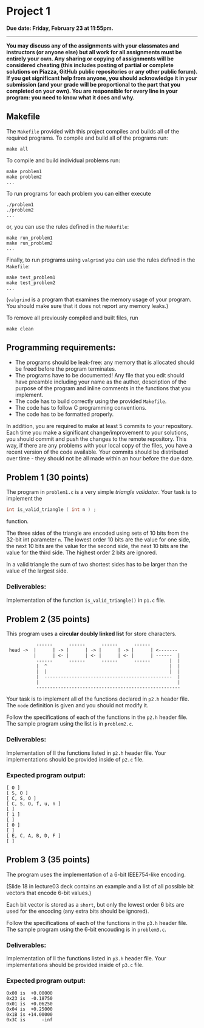# Project 1

__Due date: Friday, February 23 at 11:55pm.__

---
**You may discuss any of the assignments with your classmates and instructors (or anyone else) but
all work for all assignments must be entirely your own. 
Any sharing or copying of assignments will be considered cheating (this includes posting of partial or complete solutions on
Piazza, GitHub public repositories or any other public forum). If you get significant help 
from anyone, you should acknowledge it in your submission (and your grade will be proportional to the part 
that you completed on your own).
You are responsible for every line in your program: you need to know what it does and why.**

## Makefile

The `Makefile` provided with this project compiles and builds all of the required programs. 
To compile and build all of the programs run:

    make all
    
To compile and build individual problems run:

    make problem1
    make problem2 
    ...
    
To run programs for each problem you can either execute 
    
    ./problem1
    ./problem2
    ...

or, you can use the rules defined in the `Makefile`:
    
    make run_problem1
    make run_problem2 
    ...
    
Finally, to run programs using `valgrind` you can use the rules
defined in the `Makefile`:
    
    make test_problem1
    make test_problem2 
    ... 

(`valgrind` is a program that examines the memory usage of your program. You should make sure
that it does not report any memory leaks.) 
    
To remove all previously compiled and built files, run

    make clean 


## Programming requirements:

- The programs should be leak-free: any memory that is allocated should be freed before the program terminates.
- The programs have to be documented! Any file that you edit should have preamble including 
your name as the author, description of the purpose of the program and inline comments
in the functions that you implement. 
- The code has to build correctly using the provided `Makefile`. 
- The code has to follow C programming conventions.
- The code has to be formatted properly.  

In addition, you are required to make at least 5 commits to your repository. Each time you make a significant change/improvement to your solutions, you should commit and push the changes to the remote repository. This way, if there are any problems with your local copy of the files, you have a recent version of the code available.
Your commits should be distributed over time - they should not be all made within an hour before the due date.



## Problem 1 (30 points) 

The program in  `problem1.c` is a very simple _triangle validator_. Your task is to implement the 

```C
int is_valid_triangle ( int n ) ;
``` 

function.

The three sides of the triangle are 
encoded using sets of 10 bits from the 
32-bit int parameter `n`. The lowest order
10 bits are the value for one side, the 
next 10 bits are the value for the second
side, the next 10 bits are the value 
for the third side. The highest order 2 
bits are ignored. 

In a valid triangle the sum of two shortest
sides has to be larger than the value 
of the largest side. 

### Deliverables: 
Implementation of the function `is_valid_triangle()` in `p1.c` file. 

## Problem 2 (35 points) 

This program uses a __circular doubly linked list__ for store characters. 


```
           ------      ------      ------      ------
 head ->  |      | -> |      | -> |      | -> |      | <-------  
          |      | <- |      | <- |      | <- |      | ------  |
           ------      ------      ------      ------       |  |
           |  ^                                             |  |
           |  |                                             |  |
           |  -----------------------------------------------  |
           |                                                   |
           -----------------------------------------------------   
```



Your task is to implement all of the functions declared in `p2.h` header file. 
The `node` definition is given and you should not modify it. 

Follow the specifications of each of the functions in the `p2.h` header file. 
The sample program using the list is in `problem2.c`. 



### Deliverables: 
Implementation of ll the functions listed in `p2.h` header file. Your implementations
should be provided inside of `p2.c` file. 

### Expected program output:

```
[ O ]
[ S, O ]
[ C, S, O ]
[ C, S, O, f, u, n ]
[ ]
[ 1 ]
[ ]
[ 0 ]
[ ]
[ E, C, A, B, D, F ]
[ ]
```

## Problem 3 (35 points) 

The program uses the implementation of a 6-bit IEEE754-like encoding.

(Slide 18 in lecture03 deck contains an example and a list of all possible bit
vectors that encode 6-bit values.)

Each bit vector is stored as a `short`, but only the lowest order 6 bits are used
for the encoding (any extra bits should be ignored). 


Follow the specifications of each of the functions in the `p3.h` header file. 
The sample program using the 6-bit encouding is in `problem3.c`. 

### Deliverables: 
Implementation of ll the functions listed in `p3.h` header file. Your implementations
should be provided inside of `p3.c` file. 

### Expected program output:

```
0x00 is  +0.00000
0x23 is  -0.18750
0x01 is  +0.06250
0x04 is  +0.25000
0x1B is +14.00000
0x3C is      -inf
```

